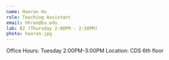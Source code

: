 ```yaml
---
name: Haoran Hu
role: Teaching Assistant 
email: hhran@bu.edu
lab: B2 (Thursday 2:00PM - 2:50PM)
photo: haoran.jpg
---
```

Office Hours: Tuesday 2:00PM-3:00PM Location: CDS 6th floor
